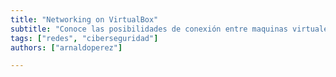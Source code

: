 ```yaml
---
title: "Networking on VirtualBox"
subtitle: "Conoce las posibilidades de conexión entre maquinas virtuales en VirtualBox y descubre "
tags: ["redes", "ciberseguridad"]
authors: ["arnaldoperez"]

---
```

